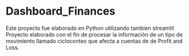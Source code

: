 # Dashboard_Finances
Este proyecto fue elaborado en Python utilizando tambien streamlit
Proyecto elaborado con el fin de procesar la información de un tipo de movimiento llamado cicloconteo que afecta a cuentas de de Profit and Loss.
 
